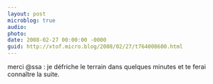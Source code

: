 ```yaml
---
layout: post
microblog: true
audio: 
photo: 
date: 2008-02-27 00:00:00 -0000
guid: http://xtof.micro.blog/2008/02/27/t764008600.html
---
```

merci @ssa : je défriche le terrain dans quelques minutes et te ferai connaître la suite.
